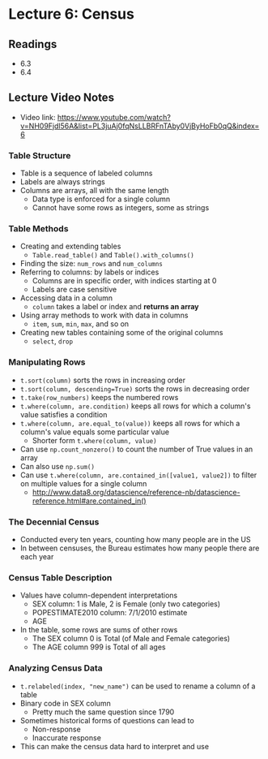 # Lecture 6: Census

## Readings
- 6.3
- 6.4

## Lecture Video Notes
- Video link: https://www.youtube.com/watch?v=NH09Fjdl56A&list=PL3juAj0fqNsLLBRFnTAby0VjByHoFb0qQ&index=6

### Table Structure
- Table is a sequence of labeled columns
- Labels are always strings
- Columns are arrays, all with the same length
  - Data type is enforced for a single column
  - Cannot have some rows as integers, some as strings
### Table Methods
- Creating and extending tables
  - `Table.read_table()` and `Table().with_columns()`
- Finding the size: `num_rows` and `num_columns`
- Referring to columns: by labels or indices
  - Columns are in specific order, with indices starting at 0
  - Labels are case sensitive
- Accessing data in a column
  - `column` takes a label or index and **returns an array**
- Using array methods to work with data in columns
  - `item`, `sum`, `min`, `max`, and so on
- Creating new tables containing some of the original columns
  - `select`, `drop`
### Manipulating Rows
- `t.sort(column)` sorts the rows in increasing order
- `t.sort(column, descending=True)` sorts the rows in decreasing order
- `t.take(row_numbers)` keeps the numbered rows
- `t.where(column, are.condition)` keeps all rows for which a column's value satisfies a condition
- `t.where(column, are.equal_to(value))` keeps all rows for which a column's value equals some particular value
  - Shorter form `t.where(column, value)`
- Can use `np.count_nonzero()` to count the number of True values in an array
- Can also use `np.sum()`
- Can use `t.where(column, are.contained_in([value1, value2])` to filter on multiple values for a single column
  - http://www.data8.org/datascience/reference-nb/datascience-reference.html#are.contained_in()
### The Decennial Census
- Conducted every ten years, counting how many people are in the US
- In between censuses, the Bureau estimates how many people there are each year
### Census Table Description
- Values have column-dependent interpretations
  - SEX column: 1 is Male, 2 is Female (only two categories)
  - POPESTIMATE2010 column: 7/1/2010 estimate
  - AGE
- In the table, some rows are sums of other rows
  - The SEX column 0 is Total (of Male and Female categories)
  - The AGE column 999 is Total of all ages
### Analyzing Census Data
- `t.relabeled(index, "new_name")` can be used to rename a column of a table
- Binary code in SEX column
  - Pretty much the same question since 1790
- Sometimes historical forms of questions can lead to
  - Non-response
  - Inaccurate response
- This can make the census data hard to interpret and use